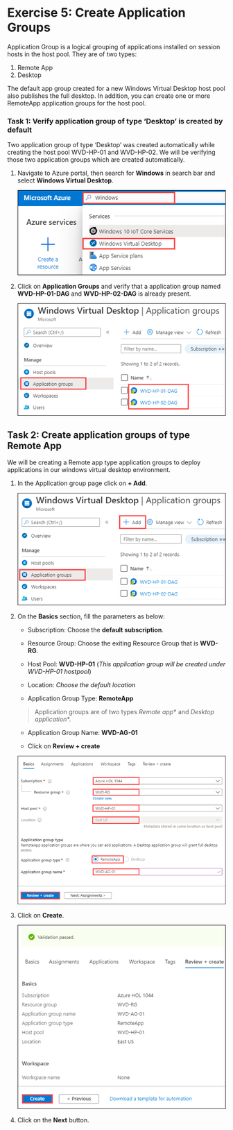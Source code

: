 # Exercise 5: Create Application Groups

Application Group is a logical grouping of applications installed on session hosts in the host pool. They are of two types:
1.	Remote App
2.	Desktop

The default app group created for a new Windows Virtual Desktop host pool also publishes the full desktop. In addition, you can create one or more RemoteApp application groups for the host pool.

### **Task 1: Verify application group of type ‘Desktop’ is created by default**

Two application group of type ‘Desktop’ was created automatically while creating the host pool WVD-HP-01 and WVD-HP-02. We will be verifying those two application groups which are created automatically.


1. Navigate to Azure portal, then search for **Windows** in search bar and select **Windows Virtual Desktop**.

   ![ws name.](media/y.png)
   
2. Click on **Application Groups** and verify that a application group named **WVD-HP-01-DAG** and **WVD-HP-02-DAG** is already present.

   ![ws name.](media/a17.png)
  
  
## **Task 2: Create application groups of type Remote App**

We will be creating a Remote app type application groups to deploy applications in our windows virtual desktop environment.

1. In the Application group page click on **+ Add**.

   ![ws name.](media/a18.png)
  
2. On the **Basics** section, fill the parameters as below: 
   
      - Subscription: Choose the **default subscription**.

      - Resource Group: Choose the exiting Resource Group that is **WVD-RG**.

      - Host Pool: **WVD-HP-01** (*This application group will be created under WVD-HP-01 hostpool*)

      - Location:  *Choose the default location*

      - Application Group Type: **RemoteApp** 
      
      > Application groups are of two types *Remote app** and *Desktop application**.

      - Application Group Name: **WVD-AG-01**

      - Click on **Review + create**
  
     ![ws name.](media/a19.png)

3. Click on **Create**.

   ![ws name.](media/a20.png)
   
4. Click on the **Next** button.
